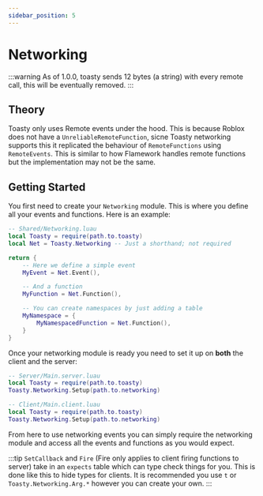 ```yaml
---
sidebar_position: 5
---
```


# Networking

:::warning
As of 1.0.0, toasty sends 12 bytes (a string) with every remote call, this will be eventually removed.
:::

## Theory

Toasty only uses Remote events under the hood. This is because Roblox does not have a `UnreliableRemoteFunction`, sicne Toasty networking supports this it replicated the behaviour of `RemoteFunctions` using `RemoteEvents`. This is similar to how Flamework handles remote functions but the implementation may not be the same.

## Getting Started

You first need to create your `Networking` module. This is where you define all your events and functions. Here is an example:

```lua
-- Shared/Networking.luau
local Toasty = require(path.to.toasty)
local Net = Toasty.Networking -- Just a shorthand; not required

return {
	-- Here we define a simple event
	MyEvent = Net.Event(),

	-- And a function
	MyFunction = Net.Function(),

	-- You can create namespaces by just adding a table
	MyNamespace = {
		MyNamespacedFunction = Net.Function(),
	}
}
```

Once your networking module is ready you need to set it up on **both** the client and the server:

```lua
-- Server/Main.server.luau
local Toasty = require(path.to.toasty)
Toasty.Networking.Setup(path.to.networking)

-- Client/Main.client.luau
local Toasty = require(path.to.toasty)
Toasty.Networking.Setup(path.to.networking)
```

From here to use networking events you can simply require the networking module and access all the events and functions as you would expect.

:::tip
`SetCallback` and `Fire` (Fire only applies to client firing functions to server) take in an `expects` table which can type check things for you. This is done like this to hide types for clients. It is recommended you use `t` or `Toasty.Networking.Arg.*` however you can create your own.
:::